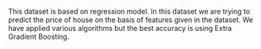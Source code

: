 This dataset is based on regression model.
In this dataset we are trying to predict the price of house on the basis of features given in the dataset.
We have applied various algorithms but the best accuracy is using Extra Gradient Boosting.
